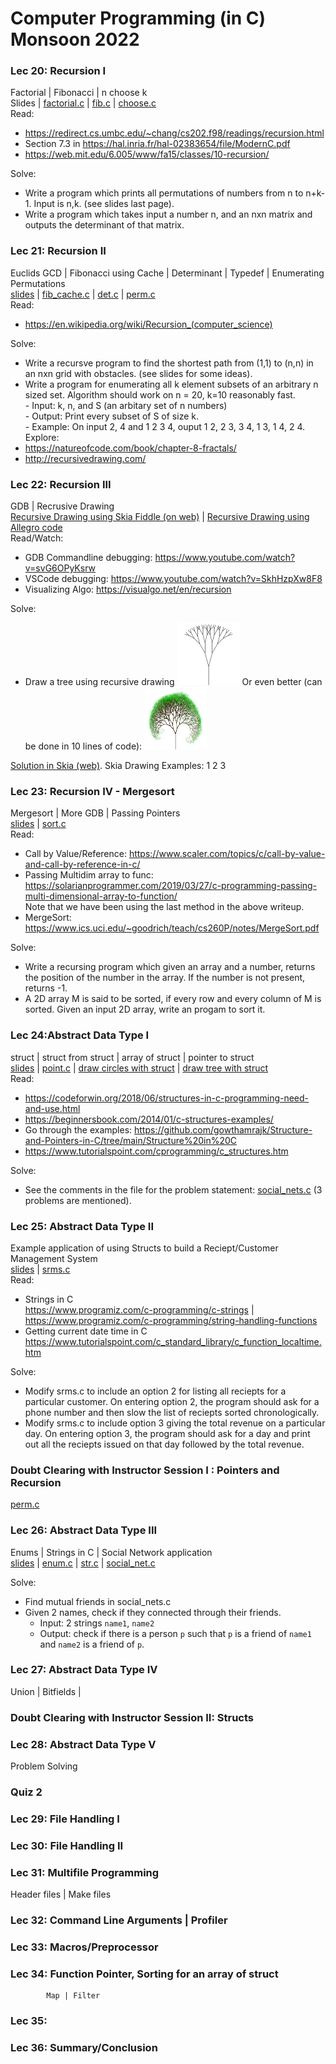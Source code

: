 # Computer Programming (in C) Monsoon 2022 


### Lec 20: Recursion I
Factorial | Fibonacci | n choose k   
Slides | [factorial.c](lec1/factorial.c) | [fib.c](lec1/fibonacci.c) | [choose.c](lec1/choose.c)  
Read:
- https://redirect.cs.umbc.edu/~chang/cs202.f98/readings/recursion.html
- Section 7.3 in https://hal.inria.fr/hal-02383654/file/ModernC.pdf
- https://web.mit.edu/6.005/www/fa15/classes/10-recursion/
  
Solve:
- Write a program which prints all permutations of numbers from n to n+k-1. Input is n,k. (see slides last page).
- Write a program which takes input a number n, and an nxn matrix and outputs the determinant of that matrix. 

### Lec 21: Recursion II 
Euclids GCD | Fibonacci using Cache | Determinant | Typedef | Enumerating Permutations  
[slides](lec2/lec2.md) | [fib_cache.c](lec2/fib_cache.c) | [det.c](lec2/det.c) | [perm.c](lec3/perm.c)   
Read:
- https://en.wikipedia.org/wiki/Recursion_(computer_science)
  
Solve:
- Write a recursve program to find the shortest path from (1,1) to (n,n) in an nxn grid with obstacles. (see slides for some ideas).
- Write a program for enumerating all k element subsets of an arbitrary n sized set. Algorithm should work on n = 20, k=10 reasonably fast.  
      - Input: k, n, and S (an arbitary set of n numbers)  
      - Output: Print every subset of S of size k.  
      - Example: On input 2, 4 and 1 2 3 4, ouput 1 2,  2 3, 3 4, 1 3, 1 4, 2 4.
Explore:
- https://natureofcode.com/book/chapter-8-fractals/
- http://recursivedrawing.com/

### Lec 22: Recursion III
GDB | Recrusive Drawing  
[Recursive Drawing using Skia Fiddle (on web)](https://fiddle.skia.org/c/a9daaaae02da119da3c437a1e04b7037) | [Recursive Drawing using Allegro code](https://github.com/geevi/cpro_allegro)   
Read/Watch:
- GDB Commandline debugging: https://www.youtube.com/watch?v=svG6OPyKsrw
- VSCode debugging: https://www.youtube.com/watch?v=SkhHzpXw8F8
- Visualizing Algo: https://visualgo.net/en/recursion  
  
Solve:
- Draw a tree using recursive drawing 
  <img src="https://raw.githubusercontent.com/geevi/cpro_mon_2022/main/lec3/tree-normal.png" width="100" height="100"> Or even better (can be done in 10 lines of code): <img src="https://raw.githubusercontent.com/geevi/cpro_mon_2022/main/lec3/tree.jpg" width="100" height="100">

[Solution in Skia (web)](https://fiddle.skia.org/c/7b96d0cb407d99a0e81ed220ba47409c).
Skia Drawing Examples: 1 2 3

### Lec 23: Recursion IV - Mergesort
Mergesort | More GDB | Passing Pointers   
[slides](lec4/slides.md) | [sort.c](lec4/sort.c)  
Read:
- Call by Value/Reference: https://www.scaler.com/topics/c/call-by-value-and-call-by-reference-in-c/
- Passing Multidim array to func: https://solarianprogrammer.com/2019/03/27/c-programming-passing-multi-dimensional-array-to-function/  
  Note that we have been using the last method in the above writeup.
- MergeSort: https://www.ics.uci.edu/~goodrich/teach/cs260P/notes/MergeSort.pdf  
  
Solve:
- Write a recursing program which given an array and a number, returns the position of the number in the array. If the number is not present, returns -1.
- A 2D array M is said to be sorted, if every row and every column of M is sorted. Given an input 2D array, write an progam to sort it. 

### Lec 24:Abstract Data Type I
struct | struct from struct | array of struct | pointer to struct  
[slides](lec5/slides.md) | [point.c](lec5/point.c) | [draw circles with struct](https://fiddle.skia.org/c/c888ec30005d8af42b3925e4a919336e) | [draw tree with struct](https://fiddle.skia.org/c/71b68e1656277054222b26734ca18610)  
Read:
- https://codeforwin.org/2018/06/structures-in-c-programming-need-and-use.html
- https://beginnersbook.com/2014/01/c-structures-examples/
- Go through the examples: https://github.com/gowthamrajk/Structure-and-Pointers-in-C/tree/main/Structure%20in%20C
- https://www.tutorialspoint.com/cprogramming/c_structures.htm
  
Solve:
- See the comments in the file for the problem statement: [social_nets.c](lec5/social_nets.c) (3 problems are mentioned).

### Lec 25: Abstract Data Type II
Example application of using Structs to build a Reciept/Customer Management System  
[slides](lec6/slides.md) | [srms.c](lec6/srms.c)  
Read:
- Strings in C   
  https://www.programiz.com/c-programming/c-strings | https://www.programiz.com/c-programming/string-handling-functions
- Getting current date time in C  
  https://www.tutorialspoint.com/c_standard_library/c_function_localtime.htm

Solve:
- Modify srms.c to include an option 2 for listing all reciepts for a particular customer. On entering option 2, the program should ask for a phone number and then slow the list of reciepts sorted chronologically.
- Modify srms.c to include option 3 giving the total revenue on a particular day. On entering option 3, the program should ask for a day and print out all the reciepts issued on that day followed by the total revenue. 

### Doubt Clearing with Instructor Session I : Pointers and Recursion
[perm.c](revision/perm.c)

### Lec 26: Abstract Data Type III
Enums | Strings in C | Social Network application    
[slides](lec7/slides.md) | [enum.c](lec7/enum.c) | [str.c](lec7/str.c) | [social_net.c](lec7/social_nets.c)

Solve:  
- Find mutual friends in social_nets.c  
- Given 2 names, check if they connected through their friends.   
  - Input: 2 strings `name1`, `name2`
  - Output: check if there is a person `p` such that `p` is a friend of `name1` and `name2` is a friend of `p`.


### Lec 27: Abstract Data Type IV
Union | Bitfields |


### Doubt Clearing with Instructor Session II: Structs

### Lec 28: Abstract Data Type V
Problem Solving


### Quiz 2

### Lec 29: File Handling I

### Lec 30: File Handling II

### Lec 31: Multifile Programming
Header files | Make files


### Lec 32: Command Line Arguments | Profiler
### Lec 33: Macros/Preprocessor
### Lec 34: Function Pointer, Sorting for an array of struct
            Map | Filter 
### Lec 35:
### Lec 36: Summary/Conclusion

